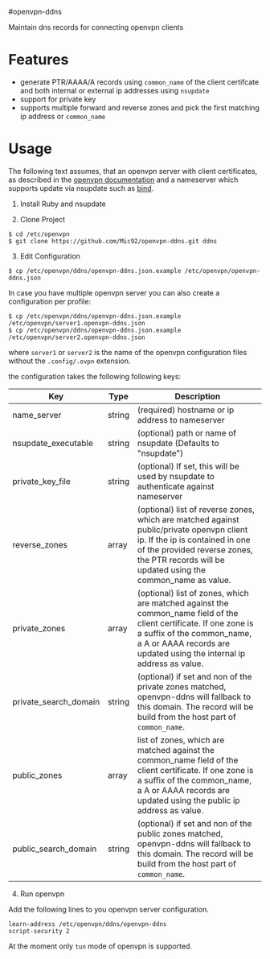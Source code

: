 #openvpn-ddns

Maintain dns records for connecting openvpn clients

# Features

- generate PTR/AAAA/A records using `common_name` of the client certifcate
  and both internal or external ip addresses using `nsupdate`
- support for private key
- supports multiple forward and reverse zones and
  pick the first matching ip address or `common_name`

# Usage

The following text assumes, that an openvpn server with client certificates,
as described in the [openvpn documentation](https://openvpn.net/index.php/open-source/documentation/miscellaneous/77-rsa-key-management.html)
and a nameserver which supports update via nsupdate such as [bind](https://www.isc.org/downloads/bind/).

1. Install Ruby and nsupdate

2. Clone Project

```
$ cd /etc/openvpn
$ git clone https://github.com/Mic92/openvpn-ddns.git ddns
```

3. Edit Configuration

```
$ cp /etc/openvpn/ddns/openvpn-ddns.json.example /etc/openvpn/openvpn-ddns.json
```

In case you have multiple openvpn server you can also create a configuration per
profile:

```
$ cp /etc/openvpn/ddns/openvpn-ddns.json.example /etc/openvpn/server1.openvpn-ddns.json
$ cp /etc/openvpn/ddns/openvpn-ddns.json.example /etc/openvpn/server2.openvpn-ddns.json
```

where `server1` or `server2` is the name of the openvpn configuration files without the
`.config/.ovpn` extension.

the configuration takes the following following keys:

| Key                     | Type     | Description                                                                                            |
| ----------------------- | -------- | ------------------------------------------------------------------------------------------------------ |
| name_server             | string   | (required) hostname or ip address to nameserver                                                        |
| nsupdate_executable     | string   | (optional) path or name of nsupdate (Defaults to "nsupdate")                                           |
| private_key_file        | string   | (optional) If set, this will be used by nsupdate to authenticate against nameserver                    |
| reverse_zones           | array    | (optional) list of reverse zones, which are matched against public/private openvpn client ip. If the ip is contained in one of the provided reverse zones, the PTR records will be updated using the common_name as value. |
| private_zones           | array    | (optional) list of zones, which are matched against the common_name field of the client certificate. If one zone is a suffix of the common_name, a A or AAAA records are updated using the internal ip address as value. |
| private_search_domain   | string   | (optional) if set and non of the private zones matched, openvpn-ddns will fallback to this domain. The record will be build from the host part of `common_name`. |
| public_zones            | array    | list of zones, which are matched against the common_name field of the client certificate. If one zone is a suffix of the common_name, a A or AAAA records are updated using the public ip address as value. |
| public_search_domain    | string   | (optional) if set and non of the public zones matched, openvpn-ddns will fallback to this domain.  The record will be build from the host part of `common_name`. |


4. Run openvpn

Add the following lines to you openvpn server configuration.

```
learn-address /etc/openvpn/ddns/openvpn-ddns
script-security 2
```

At the moment only `tun` mode of openvpn is supported.

